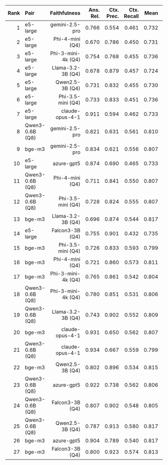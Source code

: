 | Rank | Pair | Faithfulness | Ans. Rel. | Ctx. Prec. | Ctx. Recall | Mean | F | AR | CP | CR |
|---:|:---|---:|---:|---:|---:|---:|:--:|:--:|:--:|:--:|
| 1 | e5-large | gemini-2.5-pro | 0.766 | 0.554 | 0.461 | 0.732 | 0.638 |  |  |  |  |
| 2 | e5-large | Phi-4-mini (Q4) | 0.670 | 0.786 | 0.450 | 0.731 | 0.667 |  |  |  |  |
| 3 | e5-large | Phi-3-mini-4k (Q4) | 0.754 | 0.768 | 0.455 | 0.736 | 0.697 |  |  |  |  |
| 4 | e5-large | Llama-3.2-3B (Q4) | 0.678 | 0.879 | 0.457 | 0.724 | 0.699 |  |  |  |  |
| 5 | e5-large | Qwen2.5-3B (Q4) | 0.731 | 0.832 | 0.455 | 0.730 | 0.706 |  |  |  |  |
| 6 | e5-large | Phi-3.5-mini (Q4) | 0.733 | 0.833 | 0.451 | 0.736 | 0.707 |  |  |  |  |
| 7 | e5-large | claude-opus-4-1 | 0.911 | 0.594 | 0.462 | 0.733 | 0.708 |  |  |  |  |
| 8 | Qwen3-0.6B (Q8) | gemini-2.5-pro | 0.821 | 0.631 | 0.561 | 0.810 | 0.711 |  |  |  | 🔺 |
| 9 | bge-m3 | gemini-2.5-pro | 0.834 | 0.621 | 0.556 | 0.807 | 0.712 |  |  |  | 🔺 |
| 10 | e5-large | azure-gpt5 | 0.874 | 0.690 | 0.465 | 0.733 | 0.723 |  |  |  |  |
| 11 | Qwen3-0.6B (Q8) | Phi-4-mini (Q4) | 0.711 | 0.841 | 0.550 | 0.807 | 0.727 |  |  |  | 🔺 |
| 12 | Qwen3-0.6B (Q8) | Phi-3.5-mini (Q4) | 0.728 | 0.824 | 0.555 | 0.807 | 0.730 |  |  |  | 🔺 |
| 13 | bge-m3 | Llama-3.2-3B (Q4) | 0.696 | 0.874 | 0.544 | 0.817 | 0.731 |  |  |  | ✅ |
| 14 | e5-large | Falcon3-3B (Q4) | 0.755 | 0.901 | 0.432 | 0.735 | 0.732 |  |  |  |  |
| 15 | bge-m3 | Phi-3.5-mini (Q4) | 0.726 | 0.833 | 0.593 | 0.799 | 0.739 |  |  | ✅ |  |
| 16 | bge-m3 | Phi-4-mini (Q4) | 0.721 | 0.860 | 0.573 | 0.811 | 0.742 |  |  |  | 🔺 |
| 17 | bge-m3 | Phi-3-mini-4k (Q4) | 0.765 | 0.861 | 0.542 | 0.804 | 0.753 |  |  |  | 🔺 |
| 18 | Qwen3-0.6B (Q8) | Phi-3-mini-4k (Q4) | 0.780 | 0.851 | 0.531 | 0.806 | 0.754 |  |  |  | 🔺 |
| 19 | Qwen3-0.6B (Q8) | Llama-3.2-3B (Q4) | 0.743 | 0.902 | 0.552 | 0.809 | 0.759 |  |  |  | 🔺 |
| 20 | bge-m3 | claude-opus-4-1 | 0.931 | 0.650 | 0.562 | 0.807 | 0.761 | 🔺 |  |  | 🔺 |
| 21 | Qwen3-0.6B (Q8) | claude-opus-4-1 | 0.934 | 0.667 | 0.559 | 0.799 | 0.765 | ✅ |  |  |  |
| 22 | bge-m3 | Qwen2.5-3B (Q4) | 0.802 | 0.896 | 0.534 | 0.815 | 0.778 |  |  |  | 🔺 |
| 23 | Qwen3-0.6B (Q8) | azure-gpt5 | 0.922 | 0.738 | 0.562 | 0.806 | 0.783 | 🔺 |  |  | 🔺 |
| 24 | Qwen3-0.6B (Q8) | Falcon3-3B (Q4) | 0.807 | 0.902 | 0.548 | 0.805 | 0.783 |  |  |  | 🔺 |
| 25 | Qwen3-0.6B (Q8) | Qwen2.5-3B (Q4) | 0.787 | 0.913 | 0.580 | 0.817 | 0.786 |  | 🔺 |  | 🔺 |
| 26 | bge-m3 | azure-gpt5 | 0.904 | 0.789 | 0.540 | 0.817 | 0.788 |  |  |  | 🔺 |
| 27 | bge-m3 | Falcon3-3B (Q4) | 0.800 | 0.923 | 0.574 | 0.813 | 0.793 |  | ✅ |  | 🔺 |